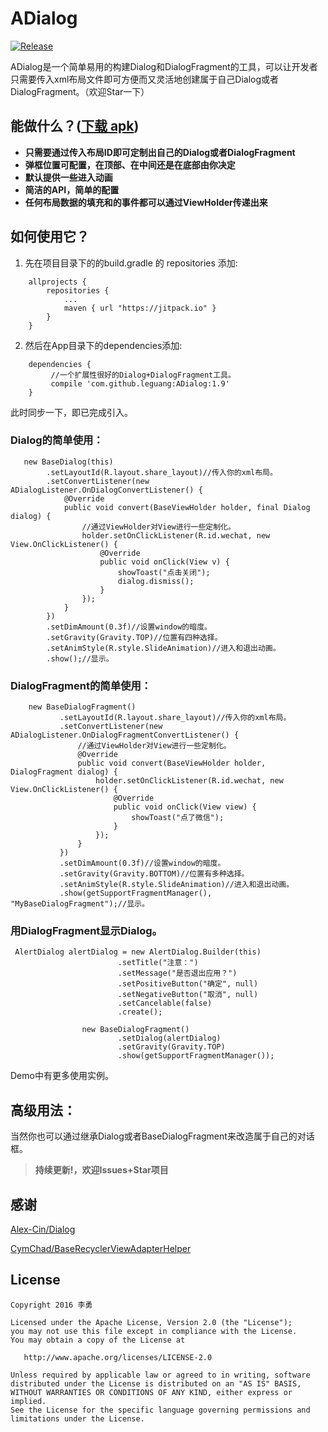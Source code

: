 # ADialog

[![Release](https://jitpack.io/v/leguang/ADialog.svg)](https://jitpack.io/#leguang/ADialog)

ADialog是一个简单易用的构建Dialog和DialogFragment的工具，可以让开发者只需要传入xml布局文件即可方便而又灵活地创建属于自己Dialog或者DialogFragment。（欢迎Star一下）
## 能做什么？([下载 apk](https://github.com/leguang/ADialog/blob/master/app-debug.apk))
- **只需要通过传入布局ID即可定制出自己的Dialog或者DialogFragment**
- **弹框位置可配置，在顶部、在中间还是在底部由你决定**
- **默认提供一些进入动画**
- **简洁的API，简单的配置**
- **任何布局数据的填充和的事件都可以通过ViewHolder传递出来**

## 如何使用它？

1. 先在项目目录下的的build.gradle 的 repositories 添加:
```
	allprojects {
		repositories {
			...
			maven { url "https://jitpack.io" }
		}
	}
```

2. 然后在App目录下的dependencies添加:
```
	dependencies {
	     //一个扩展性很好的Dialog+DialogFragment工具。
   		 compile 'com.github.leguang:ADialog:1.9'
	}
```
此时同步一下，即已完成引入。

### Dialog的简单使用：

```
   new BaseDialog(this)
        .setLayoutId(R.layout.share_layout)//传入你的xml布局。
        .setConvertListener(new ADialogListener.OnDialogConvertListener() {
            @Override
            public void convert(BaseViewHolder holder, final Dialog dialog) {
                //通过ViewHolder对View进行一些定制化。
                holder.setOnClickListener(R.id.wechat, new View.OnClickListener() {
                    @Override
                    public void onClick(View v) {
                        showToast("点击关闭");
                        dialog.dismiss();
                    }
                });
            }
        })
        .setDimAmount(0.3f)//设置window的暗度。
        .setGravity(Gravity.TOP)//位置有四种选择。
        .setAnimStyle(R.style.SlideAnimation)//进入和退出动画。
        .show();//显示。
```

### DialogFragment的简单使用：

```
    new BaseDialogFragment()
           .setLayoutId(R.layout.share_layout)//传入你的xml布局。
           .setConvertListener(new ADialogListener.OnDialogFragmentConvertListener() {
               //通过ViewHolder对View进行一些定制化。
               @Override
               public void convert(BaseViewHolder holder, DialogFragment dialog) {
                   holder.setOnClickListener(R.id.wechat, new View.OnClickListener() {
                       @Override
                       public void onClick(View view) {
                           showToast("点了微信");
                       }
                   });
               }
           })
           .setDimAmount(0.3f)//设置window的暗度。
           .setGravity(Gravity.BOTTOM)//位置有多种选择。
           .setAnimStyle(R.style.SlideAnimation)//进入和退出动画。
           .show(getSupportFragmentManager(), "MyBaseDialogFragment");//显示。
```

### 用DialogFragment显示Dialog。
```
 AlertDialog alertDialog = new AlertDialog.Builder(this)
                        .setTitle("注意：")
                        .setMessage("是否退出应用？")
                        .setPositiveButton("确定", null)
                        .setNegativeButton("取消", null)
                        .setCancelable(false)
                        .create();

                new BaseDialogFragment()
                        .setDialog(alertDialog)
                        .setGravity(Gravity.TOP)
                        .show(getSupportFragmentManager());
```
Demo中有更多使用实例。

## 高级用法：
当然你也可以通过继承Dialog或者BaseDialogFragment来改造属于自己的对话框。

>**持续更新!，欢迎Issues+Star项目**

## 感谢
[Alex-Cin/Dialog](https://github.com/Alex-Cin/Dialog)

[CymChad/BaseRecyclerViewAdapterHelper](https://github.com/CymChad/BaseRecyclerViewAdapterHelper)

## License

```
Copyright 2016 李勇

Licensed under the Apache License, Version 2.0 (the "License");
you may not use this file except in compliance with the License.
You may obtain a copy of the License at

   http://www.apache.org/licenses/LICENSE-2.0

Unless required by applicable law or agreed to in writing, software
distributed under the License is distributed on an "AS IS" BASIS,
WITHOUT WARRANTIES OR CONDITIONS OF ANY KIND, either express or implied.
See the License for the specific language governing permissions and
limitations under the License.

```
